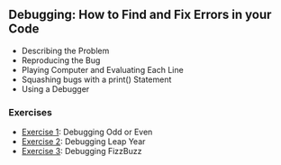 ## Debugging: How to Find and Fix Errors in your Code

- Describing the Problem
- Reproducing the Bug
- Playing Computer and Evaluating Each Line
- Squashing bugs with a print() Statement
- Using a Debugger

### Exercises

- [Exercise 1](ex_1_debugging_odd_or_even.py): Debugging Odd or Even
- [Exercise 2](ex_2_debugging_leap_year.py): Debugging Leap Year
- [Exercise 3](ex_3_debugging_fizzbuzz.py): Debugging FizzBuzz
